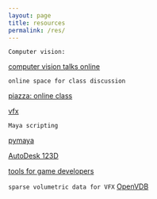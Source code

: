 ```yaml
---
layout: page
title: resources
permalink: /res/
---
```


`Computer vision:`

[computer vision talks online]

`online space for class discussion`

[piazza: online class]

[vfx]

`Maya scripting`

[pymaya]

[AutoDesk 123D]

[tools for game developers]

`sparse volumetric data for VFX`
[OpenVDB]

[computer vision talks online]: http://www.computervisiontalks.com/
[piazza: online class]: https://piazza.com/
[vfx]: https://www.fxguide.com
[pymaya]: http://zurbrigg.com/
[AutoDesk 123D]: http://blog.123dapp.com/
[tools for game developers]: https://www.codeandweb.com/
[OpenVDB]: http://www.openvdb.org/
